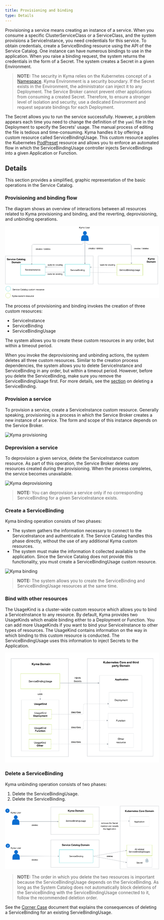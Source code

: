 ```yaml
---
title: Provisioning and binding
type: Details
---
```


Provisioning a service means creating an instance of a service. When you consume a specific ClusterServiceClass or a ServiceClass, and the system provisions a ServiceInstance, you need credentials for this service. To obtain credentials, create a ServiceBinding resource using the API of the Service Catalog. One instance can have numerous bindings to use in the application. When you raise a binding request, the system returns the credentials in the form of a Secret. The system creates a Secret in a given Environment.

> **NOTE:** The security in Kyma relies on the Kubernetes concept of a [Namespace](https://kubernetes.io/docs/concepts/overview/working-with-objects/namespaces/). Kyma Environment is a security boundary. If the Secret exists in the Environment, the administrator can inject it to any Deployment. The Service Broker cannot prevent other applications from consuming a created Secret. Therefore, to ensure a stronger level of isolation and security, use a dedicated Environment and request separate bindings for each Deployment.

The Secret allows you to run the service successfully. However, a problem appears each time you need to change the definition of the `yaml` file in the Deployment to specify the Secrets' usage. The manual process of editing the file is tedious and time-consuming. Kyma handles it by offering a custom resource called ServiceBindingUsage. This custom resource applies the Kubernetes [PodPreset](https://kubernetes.io/docs/concepts/workloads/pods/podpreset/) resource and allows you to enforce an automated flow in which the ServiceBindingUsage controller injects ServiceBindings into a given Application or Function.

## Details

This section provides a simplified, graphic representation of the basic operations in the Service Catalog.

### Provisioning and binding flow

The diagram shows an overview of interactions between all resources related to Kyma provisioning and binding, and the reverting, deprovisioning, and unbinding operations.

![Kyma provisioning and binding](assets/provisioning-and-binding.png)

The process of provisioning and binding invokes the creation of three custom resources:
- ServiceInstance
- ServiceBinding
- ServiceBindingUsage

The system allows you to create these custom resources in any order, but within a timeout period.

When you invoke the deprovisioning and unbinding actions, the system deletes all three custom resources. Similar to the creation process dependencies, the system allows you to delete ServiceInstance and ServiceBinding in any order, but within a timeout period. However, before you delete the ServiceBinding, make sure you remove the ServiceBindingUsage first. For more details, see the [section](#delete-a-servicebinding) on deleting a ServiceBinding.

### Provision a service

To provision a service, create a ServiceInstance custom resource. Generally speaking, provisioning is a process in which the Service Broker creates a new instance of a service. The form and scope of this instance depends on the Service Broker.

![Kyma provisioning](assets/provisioning.png)

### Deprovision a service

To deprovision a given service, delete the ServiceInstance custom resource. As part of this operation, the Service Broker deletes any resources created during the provisioning. When the process completes, the service becomes unavailable.

![Kyma deprovisioning](assets/deprovisioning.png)

> **NOTE:** You can deprovision a service only if no corresponding ServiceBinding for a given ServiceInstance exists.

### Create a ServiceBinding

Kyma binding operation consists of two phases:
- The system gathers the information necessary to connect to the ServiceInstance and authenticate it. The Service Catalog handles this phase directly, without the use of any additional Kyma custom resources.
- The system must make the information it collected available to the application. Since the Service Catalog does not provide this functionality, you must create a ServiceBindingUsage custom resource.

![Kyma binding](assets/binding.png)

> **NOTE:** The system allows you to create the ServiceBinding and ServiceBindingUsage resources at the same time.

### Bind with other resources

The UsageKind is a cluster-wide custom resource which allows you to bind a ServiceInstance to any resource. By default, Kyma provides two UsageKinds which enable binding either to a Deployment or Function. You can add more UsageKinds if you want to bind your ServiceInstance to other types of resources. The UsageKind contains information on the way in which binding to this custom resource is conducted. The ServiceBindingUsage uses this information to inject Secrets to the Application.

![Kyma UsageKind](assets/usagekind.png)

### Delete a ServiceBinding

Kyma unbinding operation consists of two phases:
1. Delete the ServiceBindingUsage.
2. Delete the ServiceBinding.

![Kyma unbinding](assets/unbinding.png)

>**NOTE:** The order in which you delete the two resources is important because the ServiceBindingUsage depends on the ServiceBinding. As long as the System Catalog does not automatically block deletions of the ServiceBinding with the ServiceBindingUsage connected to it, follow the recommended deletion order.

See the [Corner Case](013-details-unbinding-corner-case.md) document that explains the consequences of deleting a ServiceBinding for an existing ServieBindingUsage.

